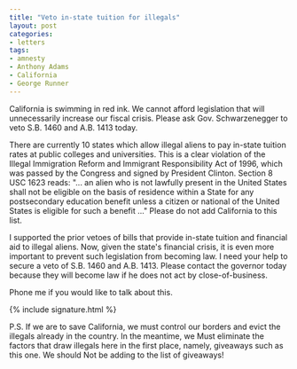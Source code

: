 ```yaml
---
title: "Veto in-state tuition for illegals"
layout: post
categories:
- letters
tags:
- amnesty
- Anthony Adams
- California
- George Runner
---
```


California is swimming in red ink. We cannot afford legislation that will unnecessarily increase our fiscal crisis. Please ask Gov. Schwarzenegger to veto S.B. 1460 and A.B. 1413 today.

There are currently 10 states which allow illegal aliens to pay in-state tuition rates at public colleges and universities. This is a clear violation of the Illegal Immigration Reform and Immigrant Responsibility Act of 1996, which was passed by the Congress and signed by President Clinton. Section 8 USC 1623 reads: "... an alien who is not lawfully present in the United States shall not be eligible on the basis of residence within a State for any postsecondary education benefit unless a citizen or national of the United States is eligible for such a benefit ..." Please do not add California to this list.

I supported the prior vetoes of bills that provide in-state tuition and financial aid to illegal aliens. Now, given the state's financial crisis, it is even more important to prevent such legislation from becoming law. I need your help to secure a veto of S.B. 1460 and A.B. 1413. Please contact the governor today because they will become law if he does not act by close-of-business.

Phone me if you would like to talk about this.

{% include signature.html %}

P.S. If we are to save California, we must control our borders and evict the illegals already in the country. In the meantime, we Must eliminate the factors that draw illegals here in the first place, namely, giveaways such as this one. We should Not be adding to the list of giveaways!
